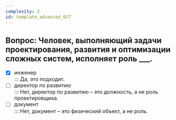 ```yaml
---
complexity: 2
id: template_advanced_027
---
```

## Вопрос: Человек, выполняющий задачи проектирования, развития и оптимизации сложных систем, исполняет роль ___.

- [x] инженер  
  ::: Да, это подходит.  
- [ ] директор по развитию  
  ::: Нет, директор по развитию – это должность, а не роль проектировщика.  
- [ ] документ  
  ::: Нет, документ – это физический объект, а не роль.